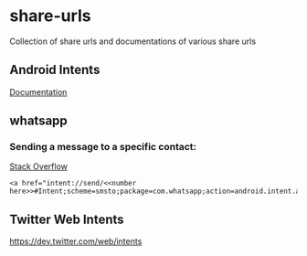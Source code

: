 # share-urls
Collection of share urls and documentations of various share urls


## Android Intents
[Documentation](https://developer.chrome.com/multidevice/android/intents)

## whatsapp 

### Sending a message to a specific contact:
[Stack Overflow](http://stackoverflow.com/questions/21500570/start-whatsapp-from-url-href-with-custom-text-content)
```
<a href="intent://send/<<number here>>#Intent;scheme=smsto;package=com.whatsapp;action=android.intent.action.SENDTO;end">
```


## Twitter Web Intents
https://dev.twitter.com/web/intents
